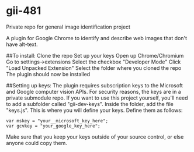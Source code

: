 # gii-481
Private repo for general image identification project

A plugin for Google Chrome to identify and describe web images that don't have alt-text.

##To install:
Clone the repo
Set up your keys
Open up Chrome/Chromium
Go to settings->extensions
Select the checkbox "Developer Mode"
Click "Load Unpacked Extension"
Select the folder where you cloned the repo
The plugin should now be installed

##Setting up keys:
The plugin requires subscription keys to the Microsoft and Google computer vision APIs.  For security reasons, the keys are in a private submodule repo.  If you want to use this project yourself, you'll need to add a subfolder called "gii-dev-keys".  Inside the folder, add the file "keys.js".  This is where you will define your keys.  Define them as follows:

    var mskey = "your__microsoft_key_here";
    var gcvkey = "your_google_key_here";

Make sure that you keep your keys outside of your source control, or else anyone could copy them.
